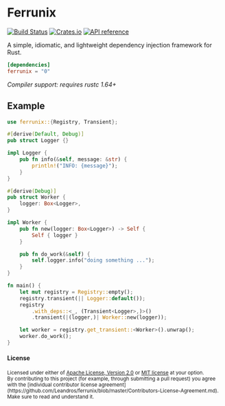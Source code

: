 # Ferrunix

[![Build Status](https://github.com/leandros/ferrunix/actions/workflows/ci.yml/badge.svg)](https://github.com/leandros/ferrunix/actions)
[![Crates.io](https://img.shields.io/crates/v/ferrunix.svg)](https://crates.io/crates/ferrunix)
[![API reference](https://docs.rs/ferrunix/badge.svg)](https://docs.rs/ferrunix/)

A simple, idiomatic, and lightweight dependency injection framework for Rust.

```toml
[dependencies]
ferrunix = "0"
```

*Compiler support: requires rustc 1.64+*

## Example

```rust
use ferrunix::{Registry, Transient};

#[derive(Default, Debug)]
pub struct Logger {}

impl Logger {
    pub fn info(&self, message: &str) {
        println!("INFO: {message}");
    }
}

#[derive(Debug)]
pub struct Worker {
    logger: Box<Logger>,
}

impl Worker {
    pub fn new(logger: Box<Logger>) -> Self {
        Self { logger }
    }

    pub fn do_work(&self) {
        self.logger.info("doing something ...");
    }
}

fn main() {
    let mut registry = Registry::empty();
    registry.transient(|| Logger::default());
    registry
        .with_deps::<_, (Transient<Logger>,)>()
        .transient(|(logger,)| Worker::new(logger));

    let worker = registry.get_transient::<Worker>().unwrap();
    worker.do_work();
}
```

#### License

<sup>
Licensed under either of <a href="LICENSE-APACHE">Apache License, Version
2.0</a> or <a href="LICENSE-MIT">MIT license</a> at your option.
</sup>

<br>

<sub>
By contributing to this project (for example, through submitting a pull
request) you agree with the [individual contributor license
agreement](https://github.com/Leandros/ferrunix/blob/master/Contributors-License-Agreement.md).
Make sure to read and understand it.
</sub>
